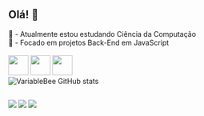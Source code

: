 ## Olá! 👋

<div>
    📔 - Atualmente estou estudando Ciência da Computação
    <br>
    📝 - Focado em projetos Back-End em JavaScript
</div>
<br>
<div>
    <img src="https://skillicons.dev/icons?i=js" / style="height:40px; width:40px;">
    <img src="https://skillicons.dev/icons?i=html" / style="height:40px; width:40px;">
    <img src="https://skillicons.dev/icons?i=css" / style="height:40px; width:40px;">
</div>

<img src="https://camo.githubusercontent.com/1aad9f0a69af41defdef5ed48d3e441f5a6dd1e2a8eb0080e6be19a2867aea6b/68747470733a2f2f6769746875622d726561646d652d73746174732e76657263656c2e6170702f6170693f757365726e616d653d7661726961626c656265652673686f775f69636f6e733d74727565267468656d653d676f7468616d" alt="VariableBee GitHub stats" data-canonical-src="https://github-readme-stats.vercel.app/api?username=variablebee&amp;show_icons=true&amp;theme=gotham" style="max-width: 100%;">

##
<div>
    <a href="https://wa.me/5551985298223" target="_blank"><img src="https://img.shields.io/badge/WhatsApp-25D366?style=for-the-badge&logo=whatsapp&logoColor=white"></a>
    <a href = "mailto:danielbohn4@gmail.com"><img src="https://img.shields.io/badge/-Gmail-%23333?style=for-the-badge&logo=gmail&logoColor=white" target="_blank"></a>
    <a href="https://www.linkedin.com/in/daniel-dick-bohn-8256582a6/" target="_blank"><img src="https://img.shields.io/badge/-LinkedIn-%230077B5?style=for-the-badge&logo=linkedin&logoColor=white" target="_blank"></a> 
</div>

